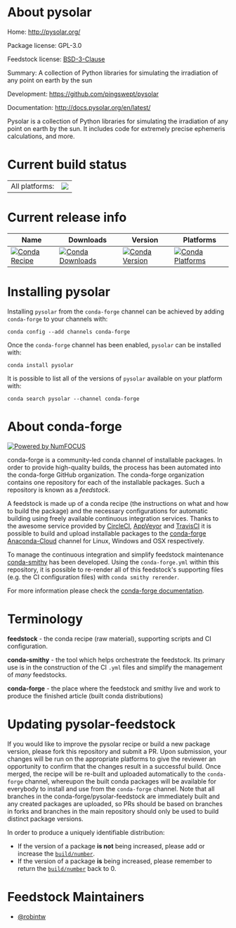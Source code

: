 About pysolar
=============

Home: http://pysolar.org/

Package license: GPL-3.0

Feedstock license: [BSD-3-Clause](https://github.com/conda-forge/pysolar-feedstock/blob/master/LICENSE.txt)

Summary: A collection of Python libraries for simulating the irradiation of any point on earth by the sun

Development: https://github.com/pingswept/pysolar

Documentation: http://docs.pysolar.org/en/latest/

Pysolar is a collection of Python libraries for simulating the irradiation of any point on earth by the sun.
It includes code for extremely precise ephemeris calculations, and more.


Current build status
====================


<table><tr><td>All platforms:</td>
    <td>
      <a href="https://dev.azure.com/conda-forge/feedstock-builds/_build/latest?definitionId=3247&branchName=master">
        <img src="https://dev.azure.com/conda-forge/feedstock-builds/_apis/build/status/pysolar-feedstock?branchName=master">
      </a>
    </td>
  </tr>
</table>

Current release info
====================

| Name | Downloads | Version | Platforms |
| --- | --- | --- | --- |
| [![Conda Recipe](https://img.shields.io/badge/recipe-pysolar-green.svg)](https://anaconda.org/conda-forge/pysolar) | [![Conda Downloads](https://img.shields.io/conda/dn/conda-forge/pysolar.svg)](https://anaconda.org/conda-forge/pysolar) | [![Conda Version](https://img.shields.io/conda/vn/conda-forge/pysolar.svg)](https://anaconda.org/conda-forge/pysolar) | [![Conda Platforms](https://img.shields.io/conda/pn/conda-forge/pysolar.svg)](https://anaconda.org/conda-forge/pysolar) |

Installing pysolar
==================

Installing `pysolar` from the `conda-forge` channel can be achieved by adding `conda-forge` to your channels with:

```
conda config --add channels conda-forge
```

Once the `conda-forge` channel has been enabled, `pysolar` can be installed with:

```
conda install pysolar
```

It is possible to list all of the versions of `pysolar` available on your platform with:

```
conda search pysolar --channel conda-forge
```


About conda-forge
=================

[![Powered by NumFOCUS](https://img.shields.io/badge/powered%20by-NumFOCUS-orange.svg?style=flat&colorA=E1523D&colorB=007D8A)](http://numfocus.org)

conda-forge is a community-led conda channel of installable packages.
In order to provide high-quality builds, the process has been automated into the
conda-forge GitHub organization. The conda-forge organization contains one repository
for each of the installable packages. Such a repository is known as a *feedstock*.

A feedstock is made up of a conda recipe (the instructions on what and how to build
the package) and the necessary configurations for automatic building using freely
available continuous integration services. Thanks to the awesome service provided by
[CircleCI](https://circleci.com/), [AppVeyor](https://www.appveyor.com/)
and [TravisCI](https://travis-ci.com/) it is possible to build and upload installable
packages to the [conda-forge](https://anaconda.org/conda-forge)
[Anaconda-Cloud](https://anaconda.org/) channel for Linux, Windows and OSX respectively.

To manage the continuous integration and simplify feedstock maintenance
[conda-smithy](https://github.com/conda-forge/conda-smithy) has been developed.
Using the ``conda-forge.yml`` within this repository, it is possible to re-render all of
this feedstock's supporting files (e.g. the CI configuration files) with ``conda smithy rerender``.

For more information please check the [conda-forge documentation](https://conda-forge.org/docs/).

Terminology
===========

**feedstock** - the conda recipe (raw material), supporting scripts and CI configuration.

**conda-smithy** - the tool which helps orchestrate the feedstock.
                   Its primary use is in the construction of the CI ``.yml`` files
                   and simplify the management of *many* feedstocks.

**conda-forge** - the place where the feedstock and smithy live and work to
                  produce the finished article (built conda distributions)


Updating pysolar-feedstock
==========================

If you would like to improve the pysolar recipe or build a new
package version, please fork this repository and submit a PR. Upon submission,
your changes will be run on the appropriate platforms to give the reviewer an
opportunity to confirm that the changes result in a successful build. Once
merged, the recipe will be re-built and uploaded automatically to the
`conda-forge` channel, whereupon the built conda packages will be available for
everybody to install and use from the `conda-forge` channel.
Note that all branches in the conda-forge/pysolar-feedstock are
immediately built and any created packages are uploaded, so PRs should be based
on branches in forks and branches in the main repository should only be used to
build distinct package versions.

In order to produce a uniquely identifiable distribution:
 * If the version of a package **is not** being increased, please add or increase
   the [``build/number``](https://conda.io/docs/user-guide/tasks/build-packages/define-metadata.html#build-number-and-string).
 * If the version of a package **is** being increased, please remember to return
   the [``build/number``](https://conda.io/docs/user-guide/tasks/build-packages/define-metadata.html#build-number-and-string)
   back to 0.

Feedstock Maintainers
=====================

* [@robintw](https://github.com/robintw/)

